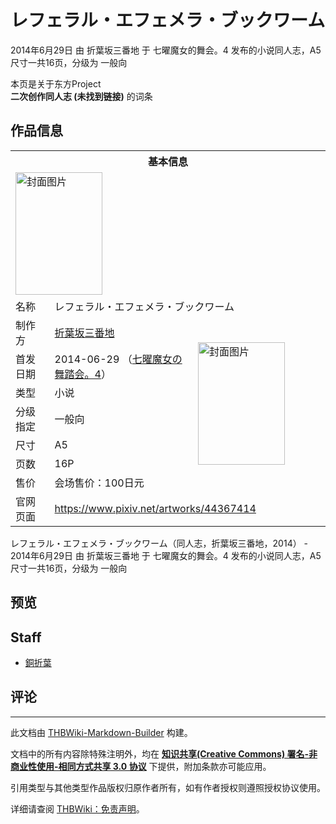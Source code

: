 # レフェラル・エフェメラ・ブックワーム

<!-- source html: G:\repos\THBWiki-Markdown-Builder\THBWikiMarkdown\Temp\main\9\92\ns0%3A%E3%83%AC%E3%83%95%E3%82%A7%E3%83%A9%E3%83%AB%E3%83%BB%E3%82%A8%E3%83%95%E3%82%A7%E3%83%A1%E3%83%A9%E3%83%BB%E3%83%96%E3%83%83%E3%82%AF%E3%83%AF%E3%83%BC%E3%83%A0.html -->

2014年6月29日 由 折葉坂三番地 于 七曜魔女的舞会。4 发布的小说同人志，A5尺寸一共16页，分级为 一般向

本页是关于东方Project  
 **二次创作同人志 (未找到链接)** 的词条
## 作品信息

<table><tbody><tr><th colspan="3">基本信息</th></tr><tr><td class="cover-artwork-mobile" colspan="2"><a href="./文件-レフェラル・エフェメラ・ブックワーム封面.jpg.md" class="image" title="封面图片"><img alt="封面图片" src="https://upload.thwiki.cc/thumb/4/49/%E3%83%AC%E3%83%95%E3%82%A7%E3%83%A9%E3%83%AB%E3%83%BB%E3%82%A8%E3%83%95%E3%82%A7%E3%83%A1%E3%83%A9%E3%83%BB%E3%83%96%E3%83%83%E3%82%AF%E3%83%AF%E3%83%BC%E3%83%A0%E5%B0%81%E9%9D%A2.jpg/139px-%E3%83%AC%E3%83%95%E3%82%A7%E3%83%A9%E3%83%AB%E3%83%BB%E3%82%A8%E3%83%95%E3%82%A7%E3%83%A1%E3%83%A9%E3%83%BB%E3%83%96%E3%83%83%E3%82%AF%E3%83%AF%E3%83%BC%E3%83%A0%E5%B0%81%E9%9D%A2.jpg" decoding="async" loading="lazy" width="139" height="196" srcset="https://upload.thwiki.cc/thumb/4/49/%E3%83%AC%E3%83%95%E3%82%A7%E3%83%A9%E3%83%AB%E3%83%BB%E3%82%A8%E3%83%95%E3%82%A7%E3%83%A1%E3%83%A9%E3%83%BB%E3%83%96%E3%83%83%E3%82%AF%E3%83%AF%E3%83%BC%E3%83%A0%E5%B0%81%E9%9D%A2.jpg/209px-%E3%83%AC%E3%83%95%E3%82%A7%E3%83%A9%E3%83%AB%E3%83%BB%E3%82%A8%E3%83%95%E3%82%A7%E3%83%A1%E3%83%A9%E3%83%BB%E3%83%96%E3%83%83%E3%82%AF%E3%83%AF%E3%83%BC%E3%83%A0%E5%B0%81%E9%9D%A2.jpg 1.5x, https://upload.thwiki.cc/thumb/4/49/%E3%83%AC%E3%83%95%E3%82%A7%E3%83%A9%E3%83%AB%E3%83%BB%E3%82%A8%E3%83%95%E3%82%A7%E3%83%A1%E3%83%A9%E3%83%BB%E3%83%96%E3%83%83%E3%82%AF%E3%83%AF%E3%83%BC%E3%83%A0%E5%B0%81%E9%9D%A2.jpg/278px-%E3%83%AC%E3%83%95%E3%82%A7%E3%83%A9%E3%83%AB%E3%83%BB%E3%82%A8%E3%83%95%E3%82%A7%E3%83%A1%E3%83%A9%E3%83%BB%E3%83%96%E3%83%83%E3%82%AF%E3%83%AF%E3%83%BC%E3%83%A0%E5%B0%81%E9%9D%A2.jpg 2x" data-file-width="536" data-file-height="755"></a></td>
</tr><tr><td class="label">名称</td><td colspan="2"> レフェラル・エフェメラ・ブックワーム </td></tr><tr><td class="label">制作方</td><td><a href="./折葉坂三番地.md" title="折葉坂三番地">折葉坂三番地</a></td><td class="cover-artwork" rowspan="7" style="min-width:196px;"><a href="./文件-レフェラル・エフェメラ・ブックワーム封面.jpg.md" class="image" title="封面图片"><img alt="封面图片" src="https://upload.thwiki.cc/thumb/4/49/%E3%83%AC%E3%83%95%E3%82%A7%E3%83%A9%E3%83%AB%E3%83%BB%E3%82%A8%E3%83%95%E3%82%A7%E3%83%A1%E3%83%A9%E3%83%BB%E3%83%96%E3%83%83%E3%82%AF%E3%83%AF%E3%83%BC%E3%83%A0%E5%B0%81%E9%9D%A2.jpg/139px-%E3%83%AC%E3%83%95%E3%82%A7%E3%83%A9%E3%83%AB%E3%83%BB%E3%82%A8%E3%83%95%E3%82%A7%E3%83%A1%E3%83%A9%E3%83%BB%E3%83%96%E3%83%83%E3%82%AF%E3%83%AF%E3%83%BC%E3%83%A0%E5%B0%81%E9%9D%A2.jpg" decoding="async" loading="lazy" width="139" height="196" srcset="https://upload.thwiki.cc/thumb/4/49/%E3%83%AC%E3%83%95%E3%82%A7%E3%83%A9%E3%83%AB%E3%83%BB%E3%82%A8%E3%83%95%E3%82%A7%E3%83%A1%E3%83%A9%E3%83%BB%E3%83%96%E3%83%83%E3%82%AF%E3%83%AF%E3%83%BC%E3%83%A0%E5%B0%81%E9%9D%A2.jpg/209px-%E3%83%AC%E3%83%95%E3%82%A7%E3%83%A9%E3%83%AB%E3%83%BB%E3%82%A8%E3%83%95%E3%82%A7%E3%83%A1%E3%83%A9%E3%83%BB%E3%83%96%E3%83%83%E3%82%AF%E3%83%AF%E3%83%BC%E3%83%A0%E5%B0%81%E9%9D%A2.jpg 1.5x, https://upload.thwiki.cc/thumb/4/49/%E3%83%AC%E3%83%95%E3%82%A7%E3%83%A9%E3%83%AB%E3%83%BB%E3%82%A8%E3%83%95%E3%82%A7%E3%83%A1%E3%83%A9%E3%83%BB%E3%83%96%E3%83%83%E3%82%AF%E3%83%AF%E3%83%BC%E3%83%A0%E5%B0%81%E9%9D%A2.jpg/278px-%E3%83%AC%E3%83%95%E3%82%A7%E3%83%A9%E3%83%AB%E3%83%BB%E3%82%A8%E3%83%95%E3%82%A7%E3%83%A1%E3%83%A9%E3%83%BB%E3%83%96%E3%83%83%E3%82%AF%E3%83%AF%E3%83%BC%E3%83%A0%E5%B0%81%E9%9D%A2.jpg 2x" data-file-width="536" data-file-height="755"></a></td>
</tr><tr><td class="label">首发日期</td><td>2014-06-29&#160;（<a href="/展会作品列表?e=%E4%B8%83%E6%9B%9C%E9%AD%94%E5%A5%B3%E7%9A%84%E8%88%9E%E4%BC%9A%E3%80%82%234">七曜魔女の舞踏会。4</a>）</td></tr><tr><td class="label">类型</td><td>小说</td></tr><tr><td class="label">分级指定</td><td>一般向</td></tr><tr><td class="label">尺寸</td><td>A5</td></tr><tr><td class="label">页数</td><td>16P</td></tr><tr><td class="label">售价</td><td>会场售价：100日元</td></tr>
<tr><td class="label">官网页面</td><td colspan="2"><a rel="nofollow" class="external free" href="https://www.pixiv.net/artworks/44367414">https://www.pixiv.net/artworks/44367414</a></td></tr></tbody></table>

レフェラル・エフェメラ・ブックワーム（同人志，折葉坂三番地，2014） - 2014年6月29日 由 折葉坂三番地 于 七曜魔女的舞会。4 发布的小说同人志，A5尺寸一共16页，分级为 一般向
## 预览
## Staff
- [銅折葉](./銅折葉.md)

## 评论




---

此文档由 [THBWiki-Markdown-Builder](https://github.com/Delsin-Yu/THBWiki-Markdown-Builder) 构建。

文档中的所有内容除特殊注明外，均在 [**知识共享(Creative Commons) 署名-非商业性使用-相同方式共享 3.0 协议**](https://creativecommons.org/licenses/by-sa/3.0/deed.zh-hans) 下提供，附加条款亦可能应用。

引用类型与其他类型作品版权归原作者所有，如有作者授权则遵照授权协议使用。

详细请查阅 [THBWiki：免责声明](https://thbwiki.cc/THBWiki:%E5%85%8D%E8%B4%A3%E5%A3%B0%E6%98%8E)。

